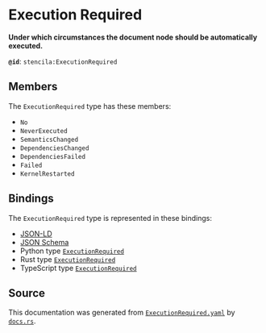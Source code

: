 # Execution Required

**Under which circumstances the document node should be automatically executed.**

**`@id`**: `stencila:ExecutionRequired`

## Members

The `ExecutionRequired` type has these members:

- `No`
- `NeverExecuted`
- `SemanticsChanged`
- `DependenciesChanged`
- `DependenciesFailed`
- `Failed`
- `KernelRestarted`

## Bindings

The `ExecutionRequired` type is represented in these bindings:

- [JSON-LD](https://stencila.org/ExecutionRequired.jsonld)
- [JSON Schema](https://stencila.org/ExecutionRequired.schema.json)
- Python type [`ExecutionRequired`](https://github.com/stencila/stencila/blob/main/python/python/stencila/types/execution_required.py)
- Rust type [`ExecutionRequired`](https://github.com/stencila/stencila/blob/main/rust/schema/src/types/execution_required.rs)
- TypeScript type [`ExecutionRequired`](https://github.com/stencila/stencila/blob/main/ts/src/types/ExecutionRequired.ts)

## Source

This documentation was generated from [`ExecutionRequired.yaml`](https://github.com/stencila/stencila/blob/main/schema/ExecutionRequired.yaml) by [`docs.rs`](https://github.com/stencila/stencila/blob/main/rust/schema-gen/src/docs.rs).